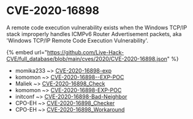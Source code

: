 # CVE-2020-16898

A remote code execution vulnerability exists when the Windows TCP/IP stack improperly handles ICMPv6 Router Advertisement packets, aka 'Windows TCP/IP Remote Code Execution Vulnerability'.

{% embed url="https://github.com/Live-Hack-CVE/full_database/blob/main/cves/2020/CVE-2020-16898.json" %}


* momika233 ~> [CVE-2020-16898-exp](https://zeste.alice-snow.ru/2020/database/cve-2020-16898/cve-2020-16898-exp-momika233)
* komomon ~> [CVE-2020-16898--EXP-POC](https://zeste.alice-snow.ru/2020/database/cve-2020-16898/cve-2020-16898--exp-poc-komomon)
* Maliek ~> [CVE-2020-16898_Check](https://zeste.alice-snow.ru/2020/database/cve-2020-16898/cve-2020-16898_check-maliek)
* komomon ~> [CVE-2020-16898-EXP-POC](https://zeste.alice-snow.ru/2020/database/cve-2020-16898/cve-2020-16898-exp-poc-komomon)
* initconf ~> [CVE-2020-16898-Bad-Neighbor](https://zeste.alice-snow.ru/2020/database/cve-2020-16898/cve-2020-16898-bad-neighbor-initconf)
* CPO-EH ~> [CVE-2020-16898_Checker](https://zeste.alice-snow.ru/2020/database/cve-2020-16898/cve-2020-16898_checker-cpo-eh)
* CPO-EH ~> [CVE-2020-16898_Workaround](https://zeste.alice-snow.ru/2020/database/cve-2020-16898/cve-2020-16898_workaround-cpo-eh)